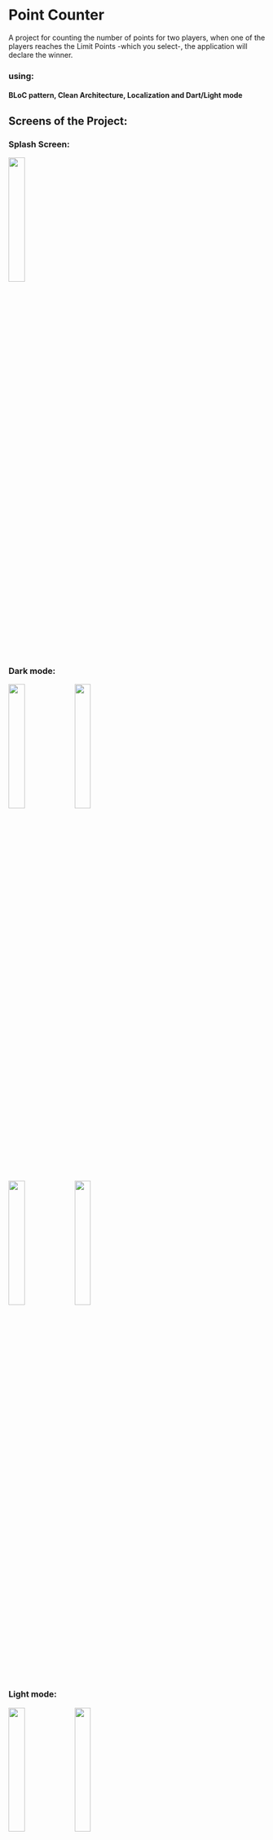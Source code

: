 # Point Counter

A project for counting the number of points for two players, when one of the players reaches the Limit Points -which you select-, the application will declare the winner.

### using:

#### BLoC pattern, Clean Architecture, Localization and Dart/Light mode


## Screens of the Project:

### Splash Screen:

<div>
<img src="https://user-images.githubusercontent.com/45398293/213483605-96762158-40cb-4b91-b2dc-adba96af0564.jpg" width="25%" height="25%">
</div>

### Dark mode:

<div>
<img src="https://user-images.githubusercontent.com/45398293/214393580-f1cdc5d2-fc96-4593-98ea-427ceb01dfd4.jpg"width="25%" height="25%">
<img src="https://user-images.githubusercontent.com/45398293/214393597-4b9b34d7-ef6c-447b-90ce-011734b880a2.jpg"width="25%" height="25%">
</div>
<div>
<img src="https://user-images.githubusercontent.com/45398293/214393975-76408de6-0aa3-4adb-9b9b-de784e0a99ab.jpg"width="25%" height="25%">
<img src="https://user-images.githubusercontent.com/45398293/214393982-48ebe49b-5217-417f-8e6c-2505e6f723ec.jpg"width="25%" height="25%">
</div>

### Light mode:

<div>
<img src="https://user-images.githubusercontent.com/45398293/214394145-1e5f8c39-a0b2-46f7-811b-348bc7b9e424.jpg"width="25%" height="25%">
<img src="https://user-images.githubusercontent.com/45398293/214394151-3d380341-af96-42f7-843c-99e316e2c799.jpg"width="25%" height="25%">
</div>
